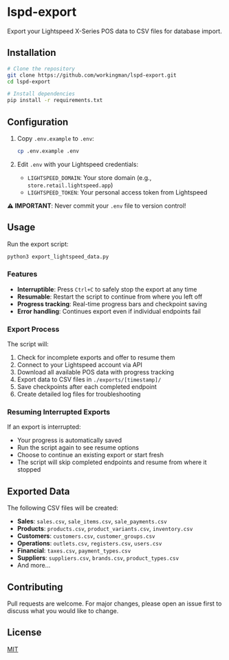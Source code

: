 # lspd-export

Export your Lightspeed X-Series POS data to CSV files for database import.

## Installation

```bash
# Clone the repository
git clone https://github.com/workingman/lspd-export.git
cd lspd-export

# Install dependencies
pip install -r requirements.txt
```

## Configuration

1. Copy `.env.example` to `.env`:
   ```bash
   cp .env.example .env
   ```

2. Edit `.env` with your Lightspeed credentials:
   - `LIGHTSPEED_DOMAIN`: Your store domain (e.g., `store.retail.lightspeed.app`)
   - `LIGHTSPEED_TOKEN`: Your personal access token from Lightspeed

**⚠️ IMPORTANT**: Never commit your `.env` file to version control!

## Usage

Run the export script:

```bash
python3 export_lightspeed_data.py
```

### Features

- **Interruptible**: Press `Ctrl+C` to safely stop the export at any time
- **Resumable**: Restart the script to continue from where you left off
- **Progress tracking**: Real-time progress bars and checkpoint saving
- **Error handling**: Continues export even if individual endpoints fail

### Export Process

The script will:
1. Check for incomplete exports and offer to resume them
2. Connect to your Lightspeed account via API
3. Download all available POS data with progress tracking
4. Export data to CSV files in `./exports/[timestamp]/`
5. Save checkpoints after each completed endpoint
6. Create detailed log files for troubleshooting

### Resuming Interrupted Exports

If an export is interrupted:
- Your progress is automatically saved
- Run the script again to see resume options
- Choose to continue an existing export or start fresh
- The script will skip completed endpoints and resume from where it stopped

## Exported Data

The following CSV files will be created:
- **Sales**: `sales.csv`, `sale_items.csv`, `sale_payments.csv`
- **Products**: `products.csv`, `product_variants.csv`, `inventory.csv`
- **Customers**: `customers.csv`, `customer_groups.csv`
- **Operations**: `outlets.csv`, `registers.csv`, `users.csv`
- **Financial**: `taxes.csv`, `payment_types.csv`
- **Suppliers**: `suppliers.csv`, `brands.csv`, `product_types.csv`
- And more...

## Contributing

Pull requests are welcome. For major changes, please open an issue first to discuss what you would like to change.

## License

[MIT](https://choosealicense.com/licenses/mit/)